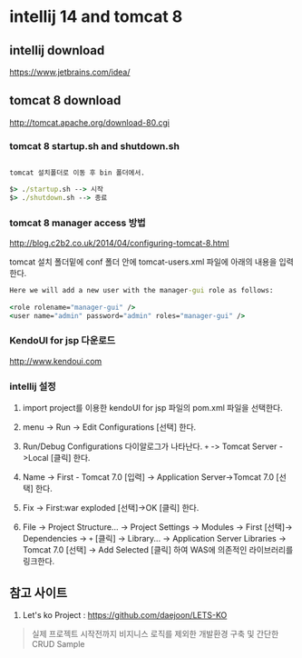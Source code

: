 # intellij 14 and tomcat 8

## intellij download

https://www.jetbrains.com/idea/

## tomcat 8 download

http://tomcat.apache.org/download-80.cgi

### tomcat 8 startup.sh and shutdown.sh

```cmd

tomcat 설치폴더로 이동 후 bin 폴더에서.

$> ./startup.sh --> 시작
$> ./shutdown.sh --> 종료

```

### tomcat 8 manager access 방법

http://blog.c2b2.co.uk/2014/04/configuring-tomcat-8.html

tomcat 설치 폴더밑에 conf 폴더 안에 tomcat-users.xml 파일에 아래의 내용을 입력한다.

```cmd
Here we will add a new user with the manager-gui role as follows:
  
<role rolename="manager-gui" /> 
<user name="admin" password="admin" roles="manager-gui" />
```

### KendoUI for jsp 다운로드

http://www.kendoui.com

### intellij 설정

1. import project를 이용한 kendoUI for jsp 파일의 pom.xml 파일을 선택한다.

2. menu ->  Run -> Edit Configurations [선택] 한다.

3. Run/Debug Configurations 다이알로그가 나타난다. `+` -> Tomcat Server - >Local [클릭] 한다.

4. Name -> First - Tomcat 7.0 [입력] -> Application Server->Tomcat 7.0 [선택] 한다.

5. Fix -> First:war exploded [선택]->OK [클릭] 한다.

6. File -> Project Structure... -> Project Settings -> Modules -> First [선택]-> Dependencies -> `+` [클릭] -> Library... -> Application Server Libraries -> Tomcat 7.0 [선택] -> Add Selected [클릭] 하여 WAS에 의존적인 라이브러리를 링크한다.


## 참고 사이트

1. Let's ko Project : https://github.com/daejoon/LETS-KO
> 실제 프로젝트 시작전까지 비지니스 로직를 제외한 개발환경 구축 및 간단한 CRUD Sample 



